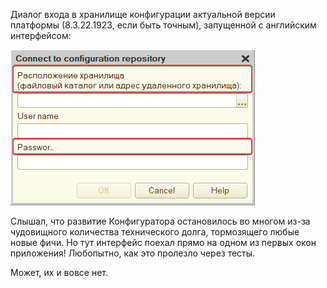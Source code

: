 Диалог входа в хранилище конфигурации актуальной версии платформы (8.3.22.1923, если быть точным), запущенной с английским интерфейсом:

![Диалог входа](login-form.png)

Слышал, что развитие Конфигуратора остановилось во многом из-за чудовищного количества технического долга, тормозящего любые новые фичи. Но тут интерфейс поехал прямо на одном из первых окон приложения! Любопытно, как это пролезло через тесты. 

Может, их и вовсе нет.
